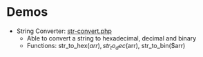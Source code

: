 # Demos
- String Converter: <a href="https://github.com/mantasandri/demos/blob/master/str-convert.php" target="_blank">str-convert.php</a>
  - Able to convert a string to hexadecimal, decimal and binary
  - Functions: str_to_hex($arr), str_to_dec($arr), str_to_bin($arr)

